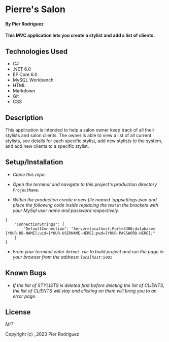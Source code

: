 # Pierre's Salon

#### By Pier Rodriguez

#### This MVC application lets you create a stylist and add a list of clients.

## Technologies Used

* C#
* .NET 6.0
* EF Core 6.0
* MySQL Workbench
* HTML
* Markdown
* Git
* CSS

## Description

This application is intended to help a salon owner keep track of all their stylists and salon clients. The owner is able to view a list of all current stylists, see details for each specific stylist, add new stylists to the system, and add new clients to a specific stylist.

## Setup/Installation

* _Clone this repo._

* _Open the terminal and navigate to this project's production directory `ProjectName`._

* _Within the production create a new file named `appsettings.json and place the following code inside replacing the text in the brackets with your MySql user name and password respectively._

```
{
    "ConnectionStrings": {
        "DefaultConnection": "Server=localhost;Port=3306;database=[YOUR-DB-NAME];uid=[YOUR-USERNAME-HERE];pwd=[YOUR-PASSWORD-HERE];"
    }
}
```

* _From your terminal enter `dotnet run` to build project and run the page in your browser from the address: `localhost:5001`_



## Known Bugs

* _If the list of STYLISTS is deleted first before deleting the list of CLIENTS, the list of CLIENTS will stay and clicking on them will bring you to an error page._


## License

_MIT_

Copyright (c) _2023 Pier Rodriguez
